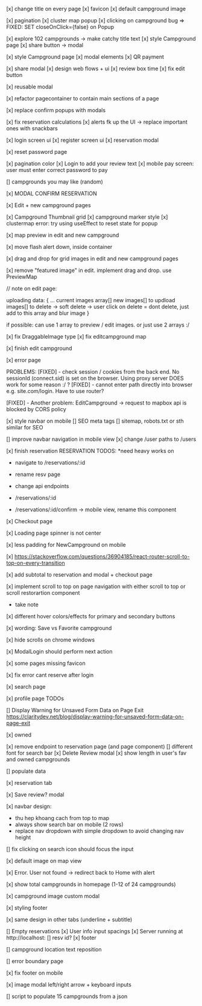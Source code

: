 [x] change title on every page [x] favicon [x] default campground image

[x] pagination [x] cluster map popup [x] clicking on campground bug => FIXED: SET
closeOnClick={false} on Popup

[x] explore 102 campgrounds -> make catchy title text [x] style Campground page [x] share button ->
modal

[x] style Campground page [x] modal elements [x] QR payment

[x] share modal [x] design web flows + ui [x] review box time [x] fix edit button

[x] reusable modal

[x] refactor pagecontainer to contain main sections of a page

[x] replace confirm popups with modals

[x] fix reservation calculations [x] alerts fk up the UI -> replace important ones with snackbars

[x] login screen ui [x] register screen ui [x] reservation modal

[x] reset password page

[x] pagination color [x] Login to add your review text [x] mobile pay screen: user must enter
correct password to pay

[] campgrounds you may like (random)

[x] MODAL CONFIRM RESERVATION

[x] Edit + new campground pages

[x] Campground Thumbnail grid [x] campground marker style [x] clustermap error: try using useEffect
to reset state for popup

[x] map preview in edit and new campground

[x] move flash alert down, inside container

[x] drag and drop for grid images in edit and new campground pages

[x] remove "featured image" in edit. implement drag and drop. use PreviewMap

// note on edit page:

uploading data: { ... current images array[] new images[] to updload images[] to delete -> soft
delete -> user click on delete = dont delete, just add to this array and blur image }

if possible: can use 1 array to preview / edit images. or just use 2 arrays :/

[x] fix DraggableImage type [x] fix editcampground map

[x] finish edit campground

[x] error page

PROBLEMS: [FIXED] - check session / cookies from the back end. No sessionId (connect.sid) is set on
the browser. Using proxy server DOES work for some reason :/ ? [FIXED] - cannot enter path directly
into browser e.g. site.com/login. Have to use router?

[FIXED] - Another problem: EditCampground -> request to mapbox api is blocked by CORS policy

[x] style navbar on mobile [] SEO meta tags [] sitemap, robots.txt or sth similar for SEO

[] improve navbar navigation in mobile view [x] change /user paths to /users

[x] finish reservation RESERVATION TODOS: \*need heavy works on <Reservation />

-   navigate to /reservations/:id
-   rename resv page
-   change api endpoints

-   /reservations/:id
-   /reservations/:id/confirm -> mobile view, rename this component

[x] Checkout page

[x] Loading page spinner is not center

[x] less padding for NewCampground on mobile

[x] https://stackoverflow.com/questions/36904185/react-router-scroll-to-top-on-every-transition

[x] add subtotal to reservation and modal + checkout page

[x] implement scroll to top on page navigation with either scroll to top or scroll restorartion
component

-   take note

[x] different hover colors/effects for primary and secondary buttons

[x] wording: Save vs Favorite campground

[x] hide scrolls on chrome windows

[x] ModalLogin should perform next action

[x] some pages missing favicon

[x] fix error cant reserve after login

[x] search page

[x] profile page TODOs

[] Display Warning for Unsaved Form Data on Page Exit
https://claritydev.net/blog/display-warning-for-unsaved-form-data-on-page-exit

[x] owned

[x] remove endpoint to reservation page (and page component) [] different font for search bar [x]
Delete Review modal [x] show length in user's fav and owned campgrounds

[] populate data

[x] reservation tab

[x] Save review? modal

[x] navbar design:
-   thu hep khoang cach from top to map
-   always show search bar on mobile (2 rows)
-   replace nav dropdown with simple dropdown to avoid changing nav height

[] fix clicking on search icon should focus the input

[x] default image on map view

[x] Error. User not found -> redirect back to Home with alert

[x] show total campgrounds in homepage (1-12 of 24 campgrounds)

[x] campground image custom modal

[x] styling footer

[x] same design in other tabs (underline + subtitle)

[] Empty reservations [x] User info input spacings [x] Server running at http://localhost: [] resv
id? [x] footer

[] campground location text reposition

[] error boundary page

[x] fix footer on mobile

[x] image modal left/right arrow + keyboard inputs

[] script to populate 15 campgrounds from a json